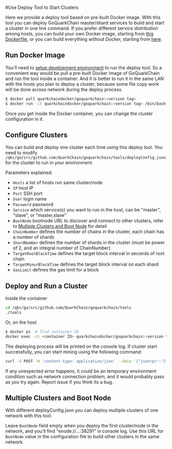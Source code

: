 #Use Deploy Tool to Start Clusters

Here we provide a deploy tool based on pre-built Docker image. With this tool you can deploy GoQuarkChain master/shard 
services to build and start a cluster in one line command. If you prefer different service distribution among hosts, 
you can build your own Docker image, starting from [this Dockerfile](./Dockerfile), or you can build everything without
Docker, starting from [here](../../README.md#development-setup).

## Run Docker Image

You'll need to [setup development environment](../../README.md#development-setup) to run the deploy tool. So a convenient 
way would be pull a pre-built Docker image of GoQuarkChain and run the tool inside a container. And it is better to run it
in the same LAN with the hosts you plan to deploy a cluster, because some file copy work will be done across network 
during the deploy process. 
```bash
$ docker pull quarkchaindocker/goquarkchain:<version tag> 
$ docker run -it quarkchaindocker/goquarkchain:<version tag> /bin/bash 
```
Once you get inside the Docker container, you can change the cluster configuration in it.

## Configure Clusters

You can build and deploy one cluster each time using this deploy tool. You need to modify 
`/qkc/go/src/github.com/QuarkChain/goquarkchain/tools/deployConfig.json` for the cluster to run in your environment. 

Parameters explained:
- `Hosts` a list of hosts run same cluster/node
- `IP` host IP
- `Port` SSH port
- `User` login name
- `Password` password
- `Service` which service(s) you want to run in the host, can be "master", "slave", or "master,slave"
- `BootNode` bootnode URL to discover and connect to other clusters, refer to [Multiple Clusters and Boot Node](#Multiple-Clusters-and-Bootnode) for detail
- `ChainNumber` defines the number of chains in the cluster, each chain has a number of shards 
- `ShardNumber` defines the number of shards in the cluster (must be power of 2, and an integral number of ChainNumber)
- `TargetRootBlockTime` defines the target block interval in seconds of root chain
- `TargetMinorBlockTime` defines the target block interval on each shard
- `GasLimit` defines the gas limit for a block

## Deploy and Run a Cluster
Inside the container
```bash
cd /qkc/go/src/github.com/QuarkChain/goquarkchain/tools
./tools
```
Or, on the host
```bash
$ docker ps  # find container ID
docker exec -it <container ID> quarkchaindocker/goquarkchain:<version tag> cd /qkc/go/src/github.com/QuarkChain/goquarkchain/tools && ./tools
```
The deploying process will be printed on the console log. If cluster start successfully, you can start mining using the following command:
```bash
curl -X POST -H 'content-type: application/json' --data '{"jsonrpc":"2.0","method":"setMining","params":[true],"id":0}' http://127.0.0.1:38491
```
If any unexpected error happens, it could be an temporary environment condition such as network connection problem, and it would probably pass as you try again.
Report issue if you think its a bug.

## Multiple Clusters and Boot Node
With different deployConfig.json you can deploy multiple clusters of one network with this tool. 

Leave `BootNode` field empty when you deploy the first cluster/node in the network, and you'll find 
"enode://...:38291" in console log. Use this URL for `BootNode` value in the configuration file to build other clusters in the same network.
